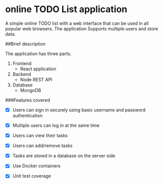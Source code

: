 # online TODO List application

A simple online TODO list with a web interface that can be used in all popular web browsers. The application Supports multiple users and store data.

##Brief description

The application has three parts.
1. Frontend
   - React application
2. Backend
   - Node REST API
3. Database
   - MongoDB

###Features covered
- [x] Users can sign in securely using basic username and password authentication
- [x] Multiple users can log in at the same time
- [x] Users can view their tasks
- [x] Users can add/remove tasks
- [x] Tasks are stored in a database on the server side
- [x] Use Docker containers
- [x] Unit test coverage


